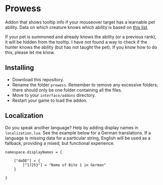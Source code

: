 # Prowess
Addon that shows tooltip info if your mouseover target has a learnable pet ability. Data on which creature knows which ability is based on [this list](https://www.wow-petopia.com/classic/abilities.php).

If your pet is summoned and already knows the ability (or a previous rank), it will be hidden from the tooltip. I have not found a way to check if the hunter knows the ability (but has not taught the pet). If you know how to do this, please let me know.


## Installing
* Download this repository.
* Rename the folder `prowess`. Remember to remove any excessive folders; there should only be one folder containing all the files.
* Move to your `interface/addons` directory.
* Restart your game to load the addon.


## Localization
Do you speak another language? Help by adding display names in `localization.lua`.  See the example below for a German translations. If a language is missing data for a particular string, English will be used as a fallback, providing a mixed, but functional experience.

    namespace.displayNames = {

        ["deDE"] = {
            ["17253"] = "Name of Bite 1 in German"
        }

    }